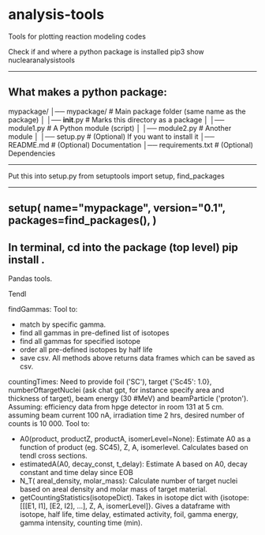 # analysis-tools

Tools for plotting reaction modeling codes


Check if and where a python package is installed
pip3 show nuclearanalysistools

------------------------------------------------------------------------------------

What makes a python package:
------------------------------------------------------------------------------------
mypackage/
│── mypackage/       # Main package folder (same name as the package)
│   │── __init__.py  # Marks this directory as a package
│   │── module1.py   # A Python module (script)
│   │── module2.py   # Another module
│
│── setup.py         # (Optional) If you want to install it
│── README.md        # (Optional) Documentation
│── requirements.txt # (Optional) Dependencies

------------------------------------------------------------------------------------

Put this into setup.py
from setuptools import setup, find_packages

------------------------------------------------------------------------------------

setup(
    name="mypackage",
    version="0.1",
    packages=find_packages(),
)
------------------------------------------------------------------------------------
In terminal, cd into the package (top level)
pip install .
------------------------------------------------------------------------------------

Pandas tools.

Tendl

findGammas:
	Tool to:
- match by specific gamma.
- find all gammas in pre-defined list of isotopes
- find all gammas for specified isotope
- order all pre-defined isotopes by half life
- save csv. All methods above returns data frames which can be saved as csv.
	
countingTimes: Need to provide foil ('SC'), target {'Sc45': 1.0}, numberOftargetNuclei (ask chat gpt, for instance specify area and thickness of target), beam energy (30 #MeV) and beamParticle ('proton'). 
Assuming: efficiency data from hpge detector in room 131 at 5 cm. assuming beam current 100 nA, irradiation time 2 hrs, desired number of counts is 10 000. 
	Tool to: 
- A0(product, productZ, productA, isomerLevel=None): Estimate A0 as a function of product (eg. SC45), Z, A, isomerlevel. Calculates based on tendl cross sections.
- estimatedA(A0, decay_const, t_delay): Estimate A based on A0, decay constant and time delay since EOB
- N_T( areal_density, molar_mass): Calculate number of target nuclei based on areal density and molar mass of target material. 
- getCountingStatistics(isotopeDict). Takes in isotope dict with {isotope: [[[E1, I1], [E2, I2], ...], Z, A, isomerLevel]}. Gives a dataframe with isotope, half life, time delay, estimated activity, foil, gamma energy, gamma intensity, counting time (min).



